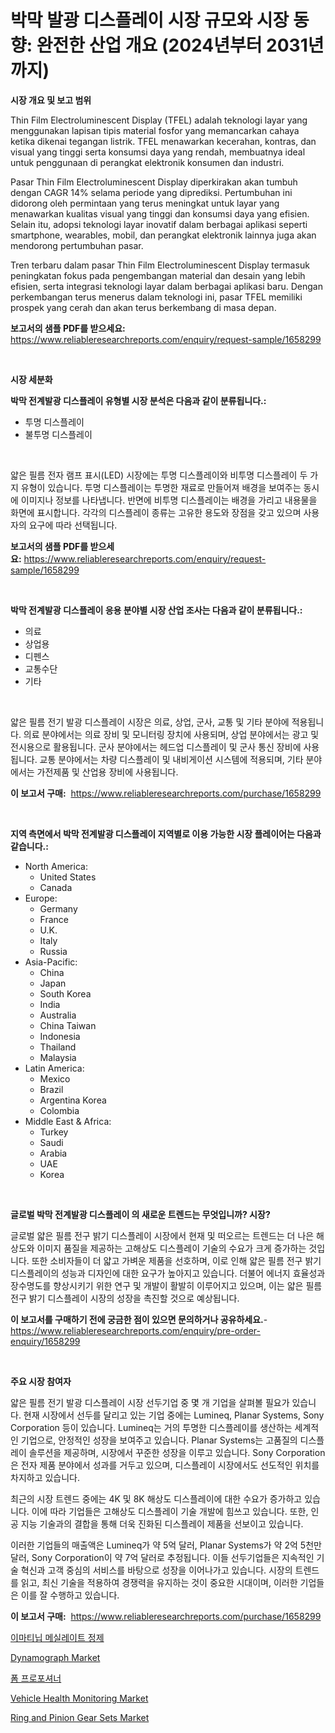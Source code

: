 <p><h1>박막 발광 디스플레이 시장 규모와 시장 동향: 완전한 산업 개요 (2024년부터 2031년까지)</h1></p><p><strong>시장 개요 및 보고 범위</strong></p>
<p><p>Thin Film Electroluminescent Display (TFEL) adalah teknologi layar yang menggunakan lapisan tipis material fosfor yang memancarkan cahaya ketika dikenai tegangan listrik. TFEL menawarkan kecerahan, kontras, dan visual yang tinggi serta konsumsi daya yang rendah, membuatnya ideal untuk penggunaan di perangkat elektronik konsumen dan industri.</p><p>Pasar Thin Film Electroluminescent Display diperkirakan akan tumbuh dengan CAGR 14% selama periode yang diprediksi. Pertumbuhan ini didorong oleh permintaan yang terus meningkat untuk layar yang menawarkan kualitas visual yang tinggi dan konsumsi daya yang efisien. Selain itu, adopsi teknologi layar inovatif dalam berbagai aplikasi seperti smartphone, wearables, mobil, dan perangkat elektronik lainnya juga akan mendorong pertumbuhan pasar.</p><p>Tren terbaru dalam pasar Thin Film Electroluminescent Display termasuk peningkatan fokus pada pengembangan material dan desain yang lebih efisien, serta integrasi teknologi layar dalam berbagai aplikasi baru. Dengan perkembangan terus menerus dalam teknologi ini, pasar TFEL memiliki prospek yang cerah dan akan terus berkembang di masa depan.</p></p>
<p><strong>보고서의 샘플 PDF를 받으세요:</strong> <a href="https://www.reliableresearchreports.com/enquiry/request-sample/1658299">https://www.reliableresearchreports.com/enquiry/request-sample/1658299</a></p>
<p>&nbsp;</p>
<p><strong>시장 세분화</strong></p>
<p><strong>박막 전계발광 디스플레이 유형별 시장 분석은 다음과 같이 분류됩니다.:</strong></p>
<p><ul><li>투명 디스플레이</li><li>불투명 디스플레이</li></ul></p>
<p>&nbsp;</p>
<p><p>얇은 필름 전자 램프 표시(LED) 시장에는 투명 디스플레이와 비투명 디스플레이 두 가지 유형이 있습니다. 투명 디스플레이는 투명한 재료로 만들어져 배경을 보여주는 동시에 이미지나 정보를 나타냅니다. 반면에 비투명 디스플레이는 배경을 가리고 내용물을 화면에 표시합니다. 각각의 디스플레이 종류는 고유한 용도와 장점을 갖고 있으며 사용자의 요구에 따라 선택됩니다.</p></p>
<p><strong>보고서의 샘플 PDF를 받으세요:</strong>&nbsp;<a href="https://www.reliableresearchreports.com/enquiry/request-sample/1658299">https://www.reliableresearchreports.com/enquiry/request-sample/1658299</a></p>
<p>&nbsp;</p>
<p><strong> 박막 전계발광 디스플레이 응용 분야별 시장 산업 조사는 다음과 같이 분류됩니다.:</strong></p>
<p><ul><li>의료</li><li>상업용</li><li>디펜스</li><li>교통수단</li><li>기타</li></ul></p>
<p>&nbsp;</p>
<p><p>얇은 필름 전기 발광 디스플레이 시장은 의료, 상업, 군사, 교통 및 기타 분야에 적용됩니다. 의료 분야에서는 의료 장비 및 모니터링 장치에 사용되며, 상업 분야에서는 광고 및 전시용으로 활용됩니다. 군사 분야에서는 헤드업 디스플레이 및 군사 통신 장비에 사용됩니다. 교통 분야에서는 차량 디스플레이 및 내비게이션 시스템에 적용되며, 기타 분야에서는 가전제품 및 산업용 장비에 사용됩니다.</p></p>
<p><strong>이 보고서 구매:</strong>&nbsp; <a href="https://www.reliableresearchreports.com/purchase/1658299">https://www.reliableresearchreports.com/purchase/1658299</a></p>
<p>&nbsp;</p>
<p><strong>지역 측면에서 박막 전계발광 디스플레이 지역별로 이용 가능한 시장 플레이어는 다음과 같습니다.:</strong></p>
<p><ul>
    <li>
        North America:
        <ul>
            <li>United States</li>
            <li>Canada</li>
        </ul>
    </li>
    <li>
        Europe:
        <ul>
            <li>Germany</li>
            <li>France</li>
            <li>U.K.</li>
            <li>Italy</li>
            <li>Russia</li>
        </ul>
    </li>
    <li>
        Asia-Pacific:
        <ul>
            <li>China</li>
            <li>Japan</li>
            <li>South Korea</li>
            <li>India</li>
            <li>Australia</li>
            <li>China Taiwan</li>
            <li>Indonesia</li>
            <li>Thailand</li>
            <li>Malaysia</li>
        </ul>
    </li>
    <li>
        Latin America:
        <ul>
            <li>Mexico</li>
            <li>Brazil</li>
            <li>Argentina Korea</li>
            <li>Colombia</li>
        </ul>
    </li>
    <li>
        Middle East & Africa:
        <ul>
            <li>Turkey</li>
            <li>Saudi</li>
            <li>Arabia</li>
            <li>UAE</li>
            <li>Korea</li>
        </ul>
    </li>
    </ul></p>
<p>&nbsp;</p>
<p><strong>글로벌 박막 전계발광 디스플레이 의 새로운 트렌드는 무엇입니까? 시장?</strong></p>
<p><p>글로벌 얇은 필름 전구 밝기 디스플레이 시장에서 현재 및 떠오르는 트렌드는 더 나은 해상도와 이미지 품질을 제공하는 고해상도 디스플레이 기술의 수요가 크게 증가하는 것입니다. 또한 소비자들이 더 얇고 가벼운 제품을 선호하며, 이로 인해 얇은 필름 전구 밝기 디스플레이의 성능과 디자인에 대한 요구가 높아지고 있습니다. 더불어 에너지 효율성과 장수명도를 향상시키기 위한 연구 및 개발이 활발히 이루어지고 있으며, 이는 얇은 필름 전구 밝기 디스플레이 시장의 성장을 촉진할 것으로 예상됩니다.</p></p>
<p><strong>이 보고서를 구매하기 전에 궁금한 점이 있으면 문의하거나 공유하세요.</strong>- <a href="https://www.reliableresearchreports.com/enquiry/pre-order-enquiry/1658299">https://www.reliableresearchreports.com/enquiry/pre-order-enquiry/1658299</a></p>
<p>&nbsp;</p>
<p><strong>주요 시장 참여자</strong></p>
<p><p>얇은 필름 전기 발광 디스플레이 시장 선두기업 중 몇 개 기업을 살펴볼 필요가 있습니다. 현재 시장에서 선두를 달리고 있는 기업 중에는 Lumineq, Planar Systems, Sony Corporation 등이 있습니다. Lumineq는 거의 투명한 디스플레이를 생산하는 세계적인 기업으로, 안정적인 성장을 보여주고 있습니다. Planar Systems는 고품질의 디스플레이 솔루션을 제공하며, 시장에서 꾸준한 성장을 이루고 있습니다. Sony Corporation은 전자 제품 분야에서 성과를 거두고 있으며, 디스플레이 시장에서도 선도적인 위치를 차지하고 있습니다.</p><p>최근의 시장 트렌드 중에는 4K 및 8K 해상도 디스플레이에 대한 수요가 증가하고 있습니다. 이에 따라 기업들은 고해상도 디스플레이 기술 개발에 힘쓰고 있습니다. 또한, 인공 지능 기술과의 결합을 통해 더욱 진화된 디스플레이 제품을 선보이고 있습니다.</p><p>이러한 기업들의 매출액은 Lumineq가 약 5억 달러, Planar Systems가 약 2억 5천만 달러, Sony Corporation이 약 7억 달러로 추정됩니다. 이들 선두기업들은 지속적인 기술 혁신과 고객 중심의 서비스를 바탕으로 성장을 이어나가고 있습니다. 시장의 트렌드를 읽고, 최신 기술을 적용하여 경쟁력을 유지하는 것이 중요한 시대이며, 이러한 기업들은 이를 잘 수행하고 있습니다.</p></p>
<p><strong>이 보고서 구매:</strong>&nbsp;&nbsp;<a href="https://www.reliableresearchreports.com/purchase/1658299">https://www.reliableresearchreports.com/purchase/1658299</a></p>
<p><p><a href="https://github.com/vss5505pa7z1p/Market-Research-Report-List-1/blob/main/141571912199.md">이마티닙 메실레이트 정제</a></p><p><a href="https://view.publitas.com/reportprime-1/insights-into-dynamograph-market-size-analysing-market-share-trends-and-growth-from-2024-to-2031/">Dynamograph Market</a></p><p><a href="https://github.com/FelipeGrrady654556/Market-Research-Report-List-1/blob/main/943310112200.md">폼 프로포셔너</a></p><p><a href="https://issuu.com/reportprime-2/docs/vehicle-health-monitoring-market-size-2030.pptx">Vehicle Health Monitoring Market</a></p><p><a href="https://issuu.com/reportprime-2/docs/ring-and-pinion-gear-sets-market-size-2030.pptx">Ring and Pinion Gear Sets Market</a></p></p>
